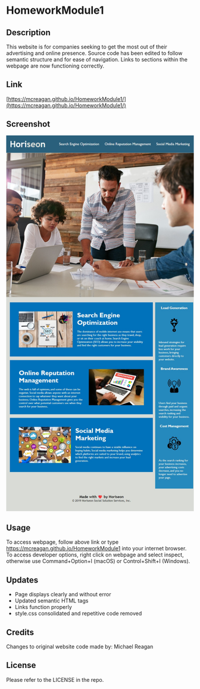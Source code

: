 # HomeworkModule1

## Description

This website is for companies seeking to get the most out of their advertising and online presence. Source code has been edited to follow semantic structure and for ease of navigation. Links to sections within the webpage are now functioning correctly.

## Link

[https://mcreagan.github.io/HomeworkModule1/](https://mcreagan.github.io/HomeworkModule1/)


## Screenshot

![Alt text](/assets/images/mcreagan.github.io_HomeworkModule1_.jpg)


## Usage

To access webpage, follow above link or type https://mcreagan.github.io/HomeworkModule1 into your internet browser.
To access developer options, right click on webpage and select inspect, otherwise use Command+Option+I (macOS) or Control+Shift+I (Windows).

## Updates

- Page displays clearly and without error
- Updated semantic HTML tags
- Links function properly
- style.css consolidated and repetitive code removed

## Credits

Changes to original website code made by: Michael Reagan

## License

Please refer to the LICENSE in the repo.